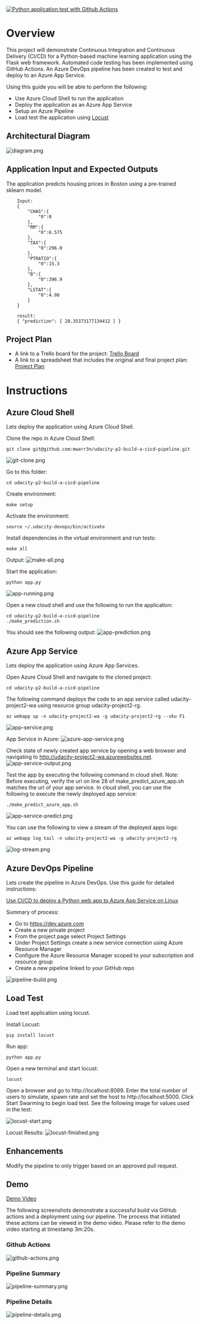 [![Python application test with Github Actions](https://github.com/mwarr3n/udacity-p2-build-a-cicd-pipeline/actions/workflows/pythonapp.yml/badge.svg)](https://github.com/mwarr3n/udacity-p2-build-a-cicd-pipeline/actions/workflows/pythonapp.yml)

# Overview

This project will demonstrate Continuous Integration and Continuous Delivery (CI/CD) for a Python-based machine learning application using the Flask web framework. Automated code testing has been implemented using GitHub Actions. An Azure DevOps pipeline has been created to test and deploy to an Azure App Service.

Using this guide you will be able to perform the following:
* Use Azure Cloud Shell to run the application
* Deploy the application as an Azure App Service
* Setup an Azure Pipeline
* Load test the application using [Locust](https://locust.io/)

## Architectural Diagram
![diagram.png](img/diagram.png)

## Application Input and Expected Outputs
The application predicts housing prices in Boston using a pre-trained sklearn model.
```
    Input:
    {
        "CHAS":{
            "0":0
        },
        "RM":{
            "0":6.575
        },
        "TAX":{
            "0":296.0
        },
        "PTRATIO":{
            "0":15.3
        },
        "B":{
            "0":396.9
        },
        "LSTAT":{
            "0":4.98
        }
    }

    result:
    { "prediction": [ 20.35373177134412 ] }
```

## Project Plan

* A link to a Trello board for the project: [Trello Board](https://trello.com/b/FHIB0W1R/project-2-building-a-ci-cd-pipeline)
* A link to a spreadsheet that includes the original and final project plan: [Project Plan](project-management.xlsx)

# Instructions
## Azure Cloud Shell
Lets deploy the application using Azure Cloud Shell.

Clone the repo in Azure Cloud Shell:
```
git clone git@github.com:mwarr3n/udacity-p2-build-a-cicd-pipeline.git
```
![git-clone.png](img/git-clone.png)

Go to this folder:
```
cd udacity-p2-build-a-cicd-pipeline
```

Create environment:
```
make setup
```

Activate the environment:
```
source ~/.udacity-devops/bin/activate
```

Install dependencies in the virtual environment and run tests:
```
make all
```
Output:
![make-all.png](img/make-all.png)

Start the application:
```
python app.py
```
![app-running.png](img/app-running.png)

Open a new cloud shell and use the following to run the application:
```
cd udacity-p2-build-a-cicd-pipeline
./make_prediction.sh
```

You should see the following output:
![app-prediction.png](img/app-prediction.png)

## Azure App Service
Lets deploy the application using Azure App Services.

Open Azure Cloud Shell and navigate to the cloned project:
```
cd udacity-p2-build-a-cicd-pipeline
```

The following command deploys the code to an app service called udacity-project2-wa using resource group udacity-project2-rg.
```
az webapp up -n udacity-project2-wa -g udacity-project2-rg --sku F1
```
![app-service.png](img/app-service.png)


App Service in Azure:
![azure-app-service.png](img/azure-app-service.png)


Check state of newly created app service by opening a web browser and navigating to http://udacity-project2-wa.azurewebsites.net.
![app-service-output.png](img/app-service-output.png)

Test the app by executing the following command in cloud shell. 
Note: Before executing, verify the url on line 28 of make_predict_azure_app.sh matches the url of your app service. 
In cloud shell, you can use the following to execute the newly deployed app service:
```
./make_predict_azure_app.sh
```
![app-service-predict.png](img/app-service-predict.png)

You can use the following to view a stream of the deployed apps logs:
```
az webapp log tail -n udacity-project2-wa -g udacity-project2-rg
```

![log-stream.png](img/log-stream.png)

## Azure DevOps Pipeline
Lets create the pipeline in Azure DevOps. Use this guide for detailed instructions:

[Use CI/CD to deploy a Python web app to Azure App Service on Linux](https://docs.microsoft.com/en-us/azure/devops/pipelines/ecosystems/python-webapp?view=azure-devops)

Summary of process:
* Go to https://dev.azure.com
* Create a new private project
* From the project page select Project Settings
* Under Project Settings create a new service connection using Azure Resource Manager
* Configure the Azure Resource Manager scoped to your subscription and resource group
* Create a new pipeline linked to your GitHub repo

![pipeline-build.png](img/pipeline-build.png)

## Load Test
Load test application using locust.

Install Locust:
```
pip install locust
```

Run app:
```
python app.py
```

Open a new terminal and start locust:
```
locust
```

Open a browser and go to http://localhost:8089. Enter the total number of users to simulate, spawn rate and set the host to http://localhost:5000.  Click Start Swarming to begin load test. See the following image for values used in the test:

![locust-start.png](img/locust-start.png)

Locust Results:
![locust-finished.png](img/locust-finished.png)

## Enhancements
Modify the pipeline to only trigger based on an approved pull request.

## Demo 

[Demo Video](https://youtu.be/N-ZdQ2kV6Fk)


The following screenshots demonstrate a successful build via GitHub actions and a deployment using our pipeline. The process that initiated these actions can be viewed in the demo video. Please refer to the demo video starting at timestamp 3m:20s.

### Github Actions
![github-actions.png](img/github-actions.png)

### Pipeline Summary
![pipeline-summary.png](img/pipeline-summary.png)

### Pipeline Details
![pipeline-details.png](img/pipeline-details.png)





